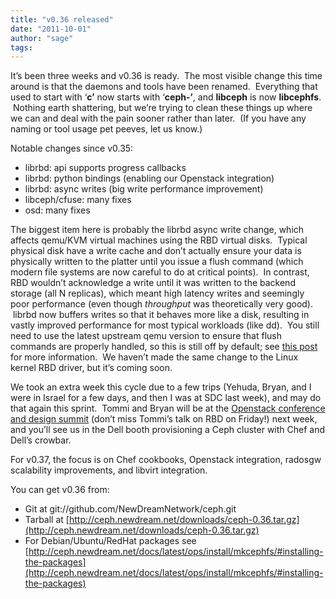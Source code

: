 ```yaml
---
title: "v0.36 released"
date: "2011-10-01"
author: "sage"
tags: 
---
```


It’s been three weeks and v0.36 is ready.  The most visible change this time around is that the daemons and tools have been renamed.  Everything that used to start with ‘**c’** now starts with ‘**ceph-’**, and **libceph** is now **libcephfs**.  Nothing earth shattering, but we’re trying to clean these things up where we can and deal with the pain sooner rather than later.  (If you have any naming or tool usage pet peeves, let us know.)

Notable changes since v0.35:

- librbd: api supports progress callbacks
- librbd: python bindings (enabling our Openstack integration)
- librbd: async writes (big write performance improvement)
- libceph/cfuse: many fixes
- osd: many fixes

The biggest item here is probably the librbd async write change, which affects qemu/KVM virtual machines using the RBD virtual disks.  Typical physical disk have a write cache and don’t actually ensure your data is physically written to the platter until you issue a flush command (which modern file systems are now careful to do at critical points).  In contrast, RBD wouldn’t acknowledge a write until it was written to the backend storage (all N replicas), which meant high latency writes and seemingly poor performance (even though _throughput_ was theoretically very good).  librbd now buffers writes so that it behaves more like a disk, resulting in vastly improved performance for most typical workloads (like dd).  You still need to use the latest upstream qemu version to ensure that flush commands are properly handled, so this is still off by default; see [this post](http://marc.info/?l=ceph-devel&m=131664017524802&w=2) for more information.  We haven’t made the same change to the Linux kernel RBD driver, but it’s coming soon.

We took an extra week this cycle due to a few trips (Yehuda, Bryan, and I were in Israel for a few days, and then I was at SDC last week), and may do that again this sprint.  Tommi and Bryan will be at the [Openstack conference and design summit](http://www.openstack.org/community/events/openstack-conference-fall-2011/) (don’t miss Tommi’s talk on RBD on Friday!) next week, and you’ll see us in the Dell booth provisioning a Ceph cluster with Chef and Dell’s crowbar.

For v0.37, the focus is on Chef cookbooks, Openstack integration, radosgw scalability improvements, and libvirt integration.

You can get v0.36 from:

- Git at git://github.com/NewDreamNetwork/ceph.git
- Tarball at [http://ceph.newdream.net/downloads/ceph-0.36.tar.gz](http://ceph.newdream.net/downloads/ceph-0.36.tar.gz)
- For Debian/Ubuntu/RedHat packages see [http://ceph.newdream.net/docs/latest/ops/install/mkcephfs/#installing-the-packages](http://ceph.newdream.net/docs/latest/ops/install/mkcephfs/#installing-the-packages)

